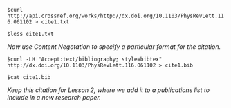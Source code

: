 `$curl http://api.crossref.org/works/http://dx.doi.org/10.1103/PhysRevLett.116.061102 > cite1.txt`

`$less cite1.txt`

_Now use Content Negotation to specify a particular format for the citation._

`$curl -LH "Accept:text/bibliography; style=bibtex" http://dx.doi.org/10.1103/PhysRevLett.116.061102 > cite1.bib`

`$cat cite1.bib`

_Keep this citation for Lesson 2, where we add it to a publications list to include in a new research paper._
